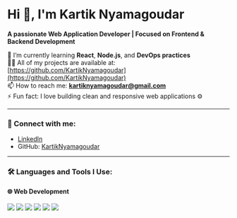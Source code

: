 # Hi 👋, I'm Kartik Nyamagoudar

**A passionate Web Application Developer | Focused on Frontend & Backend Development**

🌱 I’m currently learning **React**, **Node.js**, and **DevOps practices**  
👨‍💻 All of my projects are available at: [https://github.com/KartikNyamagoudar](https://github.com/KartikNyamagoudar)  
📫 How to reach me: **kartiknyamagoudar@gmail.com**  
⚡ Fun fact: I love building clean and responsive web applications ⚙️  

---

### 🤝 Connect with me:
- [LinkedIn](https://www.linkedin.com/in/kartik-nyamagoudar)
- GitHub: [KartikNyamagoudar](https://github.com/KartikNyamagoudar)

---

### 🛠️ Languages and Tools I Use:

#### 🌐 Web Development
<p align="left">
  <img src="https://img.shields.io/badge/HTML5-E34F26?style=for-the-badge&logo=html5&logoColor=white"/>
  <img src="https://img.shields.io/badge/CSS3-1572B6?style=for-the-badge&logo=css3&logoColor=white"/>
  <img src="https://img.shields.io/badge/JavaScript-F7DF1E?style=for-the-badge&logo=javascript&logoColor=black"/>
  <img src="https://img.shields.io/badge/TypeScript-3178C6?style=for-the-badge&logo=typescript&logoColor=white"/>
  <img src="https://img.shields.io/badge/PHP-777BB4?style=for-the-badge&logo=php&logoColor=white"/>
  <img src="https://img.shields.io/badge/MySQL-00758F?style=for-the-badge&logo=mysql&logoColor=white"/>
</p>

